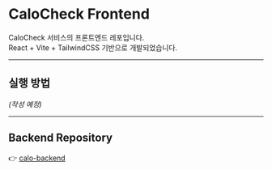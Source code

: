 # CaloCheck Frontend

CaloCheck 서비스의 프론트엔드 레포입니다.  
React + Vite + TailwindCSS 기반으로 개발되었습니다.

---

## 실행 방법
_(작성 예정)_

---

## Backend Repository
👉 [calo-backend](https://github.com/llvnpys/calocheck-backend)